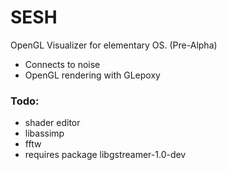 # SESH

OpenGL Visualizer for elementary OS. (Pre-Alpha)

- Connects to noise
- OpenGL rendering with GLepoxy

### Todo:

- shader editor
- libassimp
- fftw
- requires package libgstreamer-1.0-dev
